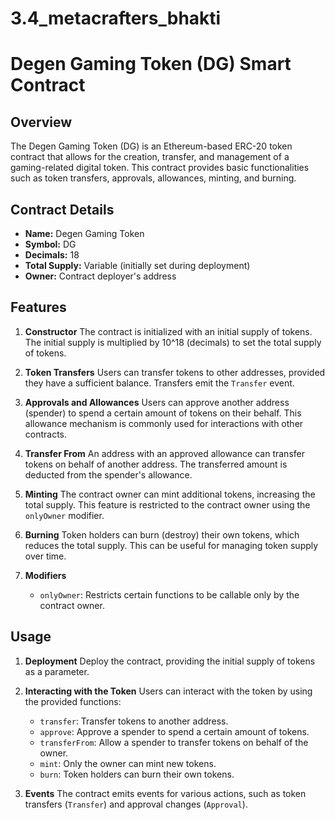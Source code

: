 # 3.4_metacrafters_bhakti

# Degen Gaming Token (DG) Smart Contract

## Overview

The Degen Gaming Token (DG) is an Ethereum-based ERC-20 token contract that allows for the creation, transfer, and management of a gaming-related digital token. This contract provides basic functionalities such as token transfers, approvals, allowances, minting, and burning.

## Contract Details

- **Name:** Degen Gaming Token
- **Symbol:** DG
- **Decimals:** 18
- **Total Supply:** Variable (initially set during deployment)
- **Owner:** Contract deployer's address

## Features

1. **Constructor**
   The contract is initialized with an initial supply of tokens. The initial supply is multiplied by 10^18 (decimals) to set the total supply of tokens.

2. **Token Transfers**
   Users can transfer tokens to other addresses, provided they have a sufficient balance. Transfers emit the `Transfer` event.

3. **Approvals and Allowances**
   Users can approve another address (spender) to spend a certain amount of tokens on their behalf. This allowance mechanism is commonly used for interactions with other contracts.

4. **Transfer From**
   An address with an approved allowance can transfer tokens on behalf of another address. The transferred amount is deducted from the spender's allowance.

5. **Minting**
   The contract owner can mint additional tokens, increasing the total supply. This feature is restricted to the contract owner using the `onlyOwner` modifier.

6. **Burning**
   Token holders can burn (destroy) their own tokens, which reduces the total supply. This can be useful for managing token supply over time.

7. **Modifiers**
   - `onlyOwner`: Restricts certain functions to be callable only by the contract owner.

## Usage

1. **Deployment**
   Deploy the contract, providing the initial supply of tokens as a parameter.

2. **Interacting with the Token**
   Users can interact with the token by using the provided functions:
   - `transfer`: Transfer tokens to another address.
   - `approve`: Approve a spender to spend a certain amount of tokens.
   - `transferFrom`: Allow a spender to transfer tokens on behalf of the owner.
   - `mint`: Only the owner can mint new tokens.
   - `burn`: Token holders can burn their own tokens.

3. **Events**
   The contract emits events for various actions, such as token transfers (`Transfer`) and approval changes (`Approval`).


